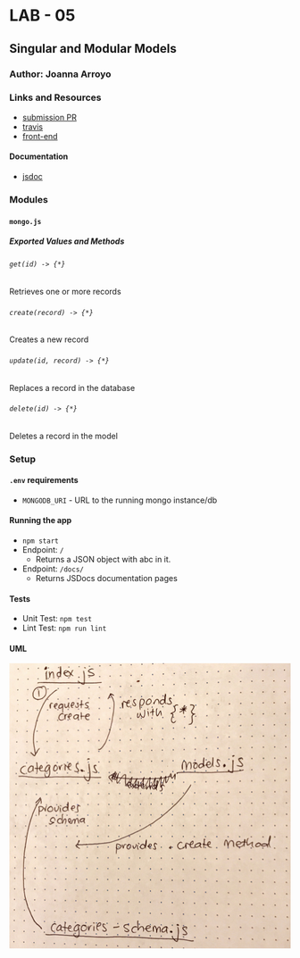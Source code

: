 # LAB - 05

## Singular and Modular Models

### Author: Joanna Arroyo

### Links and Resources
* [submission PR](https://github.com/joanna-401-advanced-javascript/lab-05/pull/3)
* [travis](https://travis-ci.com/joanna-401-advanced-javascript/lab-05)
* [front-end](https://joanna-lab-05.herokuapp.com/)

#### Documentation
* [jsdoc](https://joanna-lab-05.herokuapp.com/docs/)

### Modules
#### `mongo.js`
##### Exported Values and Methods

###### `get(id) -> {*}`
Retrieves one or more records

###### `create(record) -> {*}`
Creates a new record

###### `update(id, record) -> {*}`
Replaces a record in the database

###### `delete(id) -> {*}`
Deletes a record in the model

### Setup
#### `.env` requirements
* `MONGODB_URI` - URL to the running mongo instance/db

#### Running the app
* `npm start`
* Endpoint: `/`
  * Returns a JSON object with abc in it.
* Endpoint: `/docs/`
  * Returns JSDocs documentation pages
  
#### Tests
* Unit Test: `npm test`
* Lint Test: `npm run lint`

#### UML
![UML Diagram](uml.jpg)

